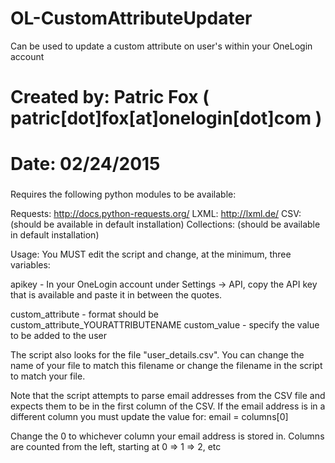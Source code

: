 # OL-CustomAttributeUpdater
Can be used to update a custom attribute on user's within your OneLogin account

###
# Created by: Patric Fox ( patric[dot]fox[at]onelogin[dot]com )
# Date: 02/24/2015
###

Requires the following python modules to be available:

Requests: http://docs.python-requests.org/
LXML: http://lxml.de/
CSV: (should be available in default installation)
Collections: (should be available in default installation)

Usage:
You MUST edit the script and change, at the minimum, three variables:

apikey - In your OneLogin account under Settings -> API, copy the API key that is available and paste it in between the quotes.

custom_attribute - format should be custom_attribute_YOURATTRIBUTENAME
custom_value - specify the value to be added to the user

The script also looks for the file "user_details.csv".  You can change the name of your file to match this filename or change the filename in the script to match your file.

Note that the script attempts to parse email addresses from the CSV file and expects them to be in the first column of the CSV.  If the email address is in a different column you must update the value for:
email = columns[0]

Change the 0 to whichever column your email address is stored in.  Columns are counted from the left, starting at 0 => 1 => 2, etc
